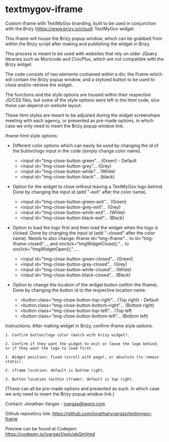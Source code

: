 # textmygov-iframe



Custom iframe with TextMyGov branding, built to be used in conjunction with the Brizy (https://www.brizy.io/cloud) TextMyGov widget.

This iframe will house the Brizy popup window, which can be grabbed from within the Brizy script after making and publishing the widget in Brizy. 

This process is meant to be used with websites that rely on older JQuery libraries such as Municode and CivicPlus, which are not compatible with the Brizy widget.

The code consists of two elements contained within a div, the iframe which will contain the Brizy popup window, and a stylized button to be used to close and/or retrieve the widget.

The functions and the style options are housed within their respective JS/CSS files, but some of the style options were left in the html code, sice these can depend on website layout. 

These html styles are meant to be adjusted during the widget screenshare meeting with each agency, or presented as pre-made options, in which case we only need to insert the Brizy popup window link.



iframe html style options:
 
- Different color options which can easily be used by changing the id of the button/logo input in the code (simply change color name).
     - <input id="tmg-close-button-green"… (Green) - Default
     - <input id="tmg-close-button-grey"… (Grey)
     - <input id="tmg-close-button-white"… (White)
     - <input id="tmg-close-button-black"… (black)
 
- Option for the widget to close without leaving a TextMyGov logo behind. Done by changing the input id (add "-exit" after the color name).
     - <input id="tmg-close-button-green-exit"… (Green)
     - <input id="tmg-close-button-grey-exit"… (Grey)
     - <input id="tmg-close-button-white-exit"… (White)
     - <input id="tmg-close-button-black-exit"… (Black)
 
- Option to load the logo first and then load the widget when the logo is clicked. Done by changing the input id (add "-closed" after the color name).
  Needs to also change: iframe id="tmg-iframe"… to id="tmg-iframe-closed"…, and onclick="tmgWidgetClose();"… to onclick="tmgWidgetOpen();"….
     - <input id="tmg-close-button-green-closed"… (Green)
     - <input id="tmg-close-button-grey-closed"… (Grey)
     - <input id="tmg-close-button-white-closed"… (White)
     - <input id="tmg-close-button-black-closed"… (Black)

- Option to change the location of the widget button (within the iframe). Done by changing the button id to the respective location name.
     - <button class="tmg-close-button-top-right"… (Top right) - Default
     - <button class="tmg-close-button-bottom-right"… (Bottom right)
     - <button class="tmg-close-button-top-left"… (Top left
     - <button class="tmg-close-button-bottom-left"… (Bottom left)



Instructions: After making widget in Brizy, confirm iframe style options.

    1. Confirm button/logo color (match with brizy widget).
    
    2. Confirm if they want the widget to exit or leave the logo behind, or if they want the logo to load first.
    
    1. Widget position: fixed (scroll with page), or absolute (to remain static).
    
    2. iframe location: default is bottom right.
    
    3. Button location (within iframe): default is top right.
    
(These can all be pre-made options and presented as such. In which case we only need to insert the Brizy popup window link.)



Contact: Jonathan Vargas - jvargas@iworq.com

Github repository link: https://github.com/jonathanyvargas/textmygov-frame

Preview can be found at Codepen: https://codepen.io/jvargas1/pen/abQmVmd 
